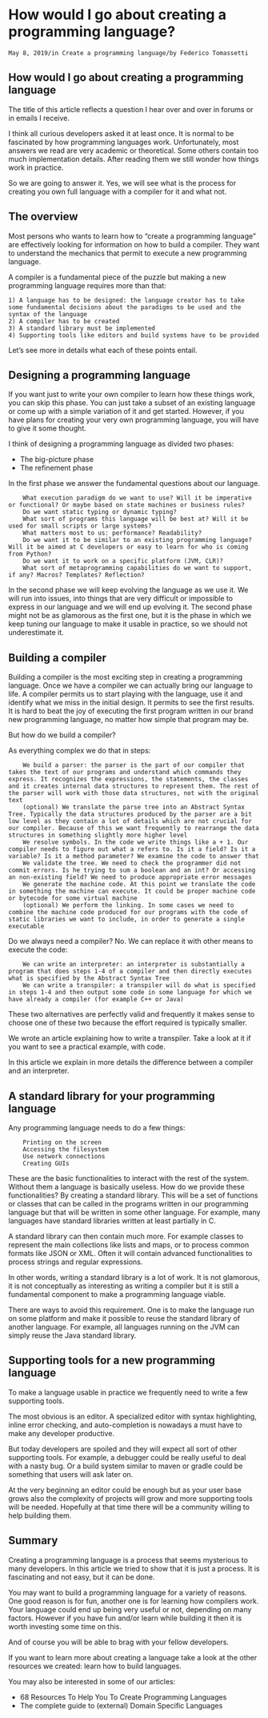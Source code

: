 # How would I go about creating a programming language?
`May 8, 2019/in Create a programming language/by Federico Tomassetti`

## How would I go about creating a programming language

The title of this article reflects a question I hear over and over in forums or in emails I receive.

I think all curious developers asked it at least once. It is normal to be fascinated by how programming languages work. Unfortunately, most answers we read are very academic or theoretical. Some others contain too much implementation details. After reading them we still wonder how things work in practice.

So we are going to answer it. Yes, we will see what is the process for creating you own full language with a compiler for it and what not.

## The overview
Most persons who wants to learn how to “create a programming language” are effectively looking for information on how to build a compiler. They want to understand the mechanics that permit to execute a new programming language.

A compiler is a fundamental piece of the puzzle but making a new programming language requires more than that:
```
1) A language has to be designed: the language creator has to take some fundamental decisions about the paradigms to be used and the syntax of the language
2) A compiler has to be created
3) A standard library must be implemented
4) Supporting tools like editors and build systems have to be provided
```

Let’s see more in details what each of these points entail.

## Designing a programming language
If you want just to write your own compiler to learn how these things work, you can skip this phase. You can just take a subset of an existing language or come up with a simple variation of it and get started. However, if you have plans for creating your very own programming language, you will have to give it some thought.

I think of designing a programming language as divided two phases:
-   The big-picture phase
-   The refinement phase

In the first phase we answer the fundamental questions about our language.
```
    What execution paradigm do we want to use? Will it be imperative or functional? Or maybe based on state machines or business rules?
    Do we want static typing or dynamic typing?
    What sort of programs this language will be best at? Will it be used for small scripts or large systems?
    What matters most to us: performance? Readability?
    Do we want it to be similar to an existing programming language? Will it be aimed at C developers or easy to learn for who is coming from Python?
    Do we want it to work on a specific platform (JVM, CLR)?
    What sort of metaprogramming capabilities do we want to support, if any? Macros? Templates? Reflection?
```

In the second phase we will keep evolving the language as we use it. We will run into issues, into things that are very difficult or impossible to express in our language and we will end up evolving it. The second phase might not be as glamorous as the first one, but it is the phase in which we keep tuning our language to make it usable in practice, so we should not underestimate it.

## Building a compiler
Building a compiler is the most exciting step in creating a programming language. Once we have a compiler we can actually bring our language to life. A compiler permits us to start playing with the language, use it and identify what we miss in the initial design. It permits to see the first results. It is hard to beat the joy of executing the first program written in our brand new programming language, no matter how simple that program may be.

But how do we build a compiler?

As everything complex we do that in steps:
```
    We build a parser: the parser is the part of our compiler that takes the text of our programs and understand which commands they express. It recognizes the expressions, the statements, the classes and it creates internal data structures to represent them. The rest of the parser will work with those data structures, not with the original text
    (optional) We translate the parse tree into an Abstract Syntax Tree. Typically the data structures produced by the parser are a bit low level as they contain a lot of details which are not crucial for our compiler. Because of this we want frequently to rearrange the data structures in something slightly more higher level
    We resolve symbols. In the code we write things like a + 1. Our compiler needs to figure out what a refers to. Is it a field? Is it a variable? Is it a method parameter? We examine the code to answer that
    We validate the tree. We need to check the programmer did not commit errors. Is he trying to sum a boolean and an int? Or accessing an non-existing field? We need to produce appropriate error messages
    We generate the machine code. At this point we translate the code in something the machine can execute. It could be proper machine code or bytecode for some virtual machine
    (optional) We perform the linking. In some cases we need to combine the machine code produced for our programs with the code of static libraries we want to include, in order to generate a single executable
```

Do we always need a compiler? No. We can replace it with other means to execute the code:
```
    We can write an interpreter: an interpreter is substantially a program that does steps 1-4 of a compiler and then directly executes what is specified by the Abstract Syntax Tree
    We can write a transpiler: a transpiler will do what is specified in steps 1-4 and then output some code in some language for which we have already a compiler (for example C++ or Java)
```

These two alternatives are perfectly valid and frequently it makes sense to choose one of these two because the effort required is typically smaller.

We wrote an article explaining how to write a transpiler. Take a look at it if you want to see a practical example, with code.

In this article we explain in more details the difference between a compiler and an interpreter.

## A standard library for your programming language
Any programming language needs to do a few things:
```
    Printing on the screen
    Accessing the filesystem
    Use network connections
    Creating GUIs
```

These are the basic functionalities to interact with the rest of the system. Without them a language is basically useless. How do we provide these functionalities? By creating a standard library. This will be a set of functions or classes that can be called in the programs written in our programming language but that will be written in some other language. For example, many languages have standard libraries written at least partially in C.

A standard library can then contain much more. For example classes to represent the main collections like lists and maps, or to process common formats like JSON or XML. Often it will contain advanced functionalities to process strings and regular expressions.

In other words, writing a standard library is a lot of work. It is not glamorous, it is not conceptually as interesting as writing a compiler but it is still a fundamental component to make a programming language viable.

There are ways to avoid this requirement. One is to make the language run on some platform and make it possible to reuse the standard library of another language. For example, all languages running on the JVM can simply reuse the Java standard library.

## Supporting tools for a new programming language
To make a language usable in practice we frequently need to write a few supporting tools.

The most obvious is an editor. A specialized editor with syntax highlighting, inline error checking, and auto-completion is nowadays a must have to make any developer productive.

But today developers are spoiled and they will expect all sort of other supporting tools. For example, a debugger could be really useful to deal with a nasty bug. Or a build system similar to maven or gradle could be something that users will ask later on.

At the very beginning an editor could be enough but as your user base grows also the complexity of projects will grow and more supporting tools will be needed. Hopefully at that time there will be a community willing to help building them.

## Summary
Creating a programming language is a process that seems mysterious to many developers. In this article we tried to show that it is just a process. It is fascinating and not easy, but it can be done.

You may want to build a programming language for a variety of reasons. One good reason is for fun, another one is for learning how compilers work. Your language could end up being very useful or not, depending on many factors. However if you have fun and/or learn while building it then it is worth investing some time on this.

And of course you will be able to brag with your fellow developers.

If you want to learn more about creating a language take a look at the other resources we created: learn how to build languages.

You may also be interested in some of our articles:
-   68 Resources To Help You To Create Programming Languages
-   The complete guide to (external) Domain Specific Languages 
